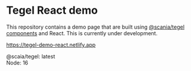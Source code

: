 # Tegel React demo

This repository contains a demo page that are built using [@scania/tegel components](https://www.npmjs.com/package/@scania/tegel) and React. This is currently under development.

https://tegel-demo-react.netlify.app

@scaia/tegel: latest \
Node: 16

